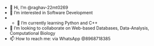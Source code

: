 - 👋 Hi, I’m @raghav-22mt0269
- 👀 I’m interested in Software Development
- - 🌱 I’m currently learning Python and C++
- 💞️ I’m looking to collaborate on Web-based Databases, Data-Analysis, Computational Biology
- 📫 How to reach me: via WhatsApp @8968718385

<!---
raghav-22mt0269/raghav-22mt0269 is a ✨ special ✨ repository because its `README.md` (this file) appears on your GitHub profile.
You can click the Preview link to take a look at your changes.
--->
